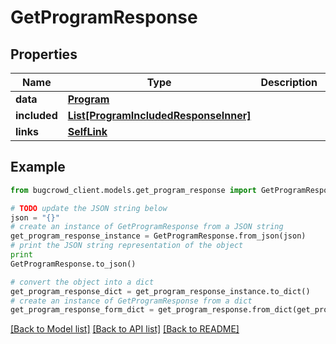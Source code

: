 # GetProgramResponse


## Properties

Name | Type | Description | Notes
------------ | ------------- | ------------- | -------------
**data** | [**Program**](Program.md) |  | 
**included** | [**List[ProgramIncludedResponseInner]**](ProgramIncludedResponseInner.md) |  | [optional] 
**links** | [**SelfLink**](SelfLink.md) |  | [optional] 

## Example

```python
from bugcrowd_client.models.get_program_response import GetProgramResponse

# TODO update the JSON string below
json = "{}"
# create an instance of GetProgramResponse from a JSON string
get_program_response_instance = GetProgramResponse.from_json(json)
# print the JSON string representation of the object
print
GetProgramResponse.to_json()

# convert the object into a dict
get_program_response_dict = get_program_response_instance.to_dict()
# create an instance of GetProgramResponse from a dict
get_program_response_form_dict = get_program_response.from_dict(get_program_response_dict)
```
[[Back to Model list]](../README.md#documentation-for-models) [[Back to API list]](../README.md#documentation-for-api-endpoints) [[Back to README]](../README.md)


